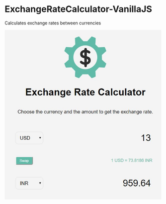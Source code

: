 # ExchangeRateCalculator-VanillaJS

Calculates exchange rates between currencies
<p>
  <img src="https://raw.githubusercontent.com/MayankMani00/ExchangeRateCalculator-VanillaJS/master/Capture1.JPG">
</p>
